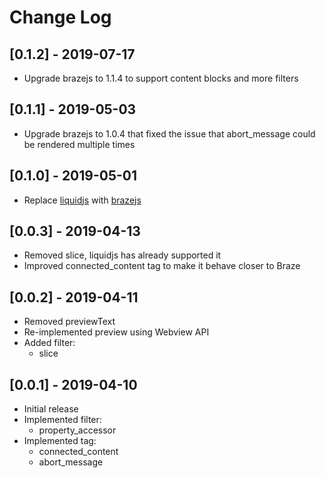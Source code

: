 # Change Log

## [0.1.2] - 2019-07-17
- Upgrade brazejs to 1.1.4 to support content blocks and more filters

## [0.1.1] - 2019-05-03
- Upgrade brazejs to 1.0.4 that fixed the issue that abort_message could be rendered multiple times

## [0.1.0] - 2019-05-01
- Replace [liquidjs](https://github.com/harttle/liquidjs) with [brazejs](https://github.com/yq314/brazejs)

## [0.0.3] - 2019-04-13
- Removed slice, liquidjs has already supported it
- Improved connected_content tag to make it behave closer to Braze

## [0.0.2] - 2019-04-11
- Removed previewText
- Re-implemented preview using Webview API
- Added filter:
  - slice

## [0.0.1] - 2019-04-10
- Initial release
- Implemented filter: 
  - property_accessor
- Implemented tag: 
  - connected_content
  - abort_message